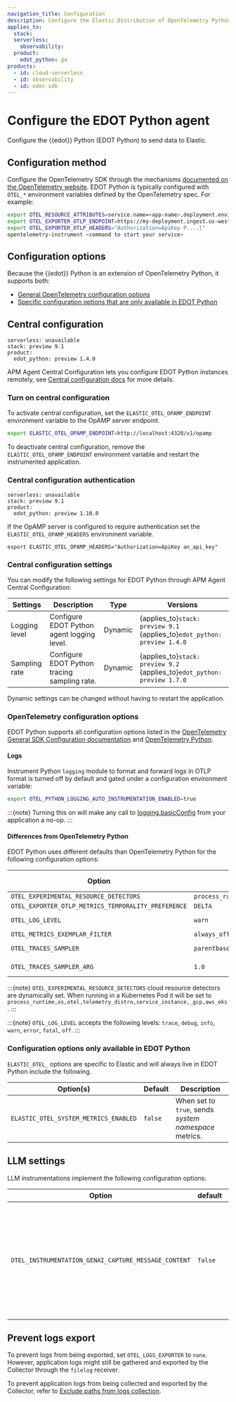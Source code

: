 ```yaml
---
navigation_title: Configuration
description: Configure the Elastic Distribution of OpenTelemetry Python (EDOT Python) to send data to Elastic.
applies_to:
  stack:
  serverless:
    observability:
  product:
    edot_python: ga
products:
  - id: cloud-serverless
  - id: observability
  - id: edot-sdk
---
```


# Configure the EDOT Python agent

Configure the {{edot}} Python (EDOT Python) to send data to Elastic.

## Configuration method

Configure the OpenTelemetry SDK through the mechanisms [documented on the OpenTelemetry website](https://opentelemetry.io/docs/zero-code/python/configuration/). EDOT Python is typically configured with `OTEL_*` environment variables defined by the OpenTelemetry spec. For example:

```sh
export OTEL_RESOURCE_ATTRIBUTES=service.name=<app-name>,deployment.environment.name=<env-name>
export OTEL_EXPORTER_OTLP_ENDPOINT=https://my-deployment.ingest.us-west1.gcp.cloud.es.io
export OTEL_EXPORTER_OTLP_HEADERS="Authorization=ApiKey P....l"
opentelemetry-instrument <command to start your service>
```

## Configuration options

Because the {{edot}} Python is an extension of OpenTelemetry Python, it supports both:

* [General OpenTelemetry configuration options](#opentelemetry-configuration-options)
* [Specific configuration options that are only available in EDOT Python](#configuration-options-only-available-in-edot-python)

## Central configuration

```{applies_to}
serverless: unavailable
stack: preview 9.1
product:
  edot_python: preview 1.4.0
```

APM Agent Central Configuration lets you configure EDOT Python instances remotely, see [Central configuration docs](opentelemetry://reference/central-configuration.md) for more details.

### Turn on central configuration

To activate central configuration, set the `ELASTIC_OTEL_OPAMP_ENDPOINT` environment variable to the OpAMP server endpoint.

```sh
export ELASTIC_OTEL_OPAMP_ENDPOINT=http://localhost:4320/v1/opamp
```

To deactivate central configuration, remove the `ELASTIC_OTEL_OPAMP_ENDPOINT` environment variable and restart the instrumented application.

### Central configuration authentication

```{applies_to}
serverless: unavailable
stack: preview 9.1
product:
  edot_python: preview 1.10.0
```

If the OpAMP server is configured to require authentication set the `ELASTIC_OTEL_OPAMP_HEADERS` environment variable.

```
export ELASTIC_OTEL_OPAMP_HEADERS="Authorization=ApiKey an_api_key"
```

### Central configuration settings

You can modify the following settings for EDOT Python through APM Agent Central Configuration:

| Settings      | Description                                  | Type    | Versions |
|---------------|----------------------------------------------|---------|---------|
| Logging level | Configure EDOT Python agent logging level.   | Dynamic | {applies_to}`stack: preview 9.1` <br> {applies_to}`edot_python: preview 1.4.0` |
| Sampling rate | Configure EDOT Python tracing sampling rate. | Dynamic | {applies_to}`stack: preview 9.2` <br> {applies_to}`edot_python: preview 1.7.0` |

Dynamic settings can be changed without having to restart the application.

### OpenTelemetry configuration options

EDOT Python supports all configuration options listed in the [OpenTelemetry General SDK Configuration documentation](https://opentelemetry.io/docs/languages/sdk-configuration/general/) and [OpenTelemetry Python](https://opentelemetry.io/docs/languages/python).

#### Logs

Instrument Python `logging` module to format and forward logs in OTLP format is turned off by default and gated under a configuration environment variable:

```sh
export OTEL_PYTHON_LOGGING_AUTO_INSTRUMENTATION_ENABLED=true
```

:::{note}
Turning this on will make any call to [logging.basicConfig](https://docs.python.org/3/library/logging.html#logging.basicConfig) from your application a no-op.
:::

#### Differences from OpenTelemetry Python

EDOT Python uses different defaults than OpenTelemetry Python for the following configuration options:

| Option | EDOT Python default | OpenTelemetry Python default | Notes |
|---|---|---|---|
| `OTEL_EXPERIMENTAL_RESOURCE_DETECTORS` | `process_runtime,os,otel,telemetry_distro,service_instance,containerid,_gcp,aws_ec2,aws_ecs,aws_elastic_beanstalk,azure_app_service,azure_vm` | `otel` | |
| `OTEL_EXPORTER_OTLP_METRICS_TEMPORALITY_PREFERENCE` | `DELTA` | `CUMULATIVE` | |
| `OTEL_LOG_LEVEL` | `warn` | | {applies_to}`edot_python: ga 1.9.0` |
| `OTEL_METRICS_EXEMPLAR_FILTER` | `always_off` | `trace_based` | |
| `OTEL_TRACES_SAMPLER` | `parentbased_traceidratio` | `parentbased_always_on` | {applies_to}`edot_python: ga 1.5.0` |
| `OTEL_TRACES_SAMPLER_ARG` | `1.0` | | {applies_to}`edot_python: ga 1.6.0`|

:::{note}
`OTEL_EXPERIMENTAL_RESOURCE_DETECTORS` cloud resource detectors are dynamically set. When running in a Kubernetes Pod it will be set to `process_runtime,os,otel,telemetry_distro,service_instance,_gcp,aws_eks`.
:::

:::{note}
`OTEL_LOG_LEVEL` accepts the following levels: `trace`, `debug`, `info`, `warn`, `error`, `fatal`, `off`.
:::

### Configuration options only available in EDOT Python

`ELASTIC_OTEL_` options are specific to Elastic and will always live in EDOT Python include the following.

| Option(s) | Default | Description |
|---|---|---|
| `ELASTIC_OTEL_SYSTEM_METRICS_ENABLED` | `false` | When set to `true`, sends *system namespace* metrics. |

## LLM settings

LLM instrumentations implement the following configuration options:

| Option                                                | default | description               |
|-------------------------------------------------------|---------|:--------------------------|
| `OTEL_INSTRUMENTATION_GENAI_CAPTURE_MESSAGE_CONTENT`  | `false`| If set to `true`, enables the capturing of request and response content in the log events outputted by the agent.


## Prevent logs export

To prevent logs from being exported, set `OTEL_LOGS_EXPORTER` to `none`. However, application logs might still be gathered and exported by the Collector through the `filelog` receiver.

To prevent application logs from being collected and exported by the Collector, refer to [Exclude paths from logs collection](elastic-agent://reference/edot-collector/config/configure-logs-collection.md#exclude-logs-paths).

